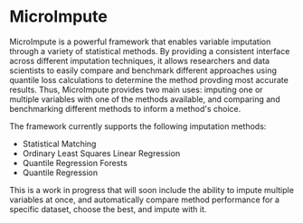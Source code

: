 # MicroImpute

MicroImpute is a powerful framework that enables variable imputation through a variety of statistical methods. By providing a consistent interface across different imputation techniques, it allows researchers and data scientists to easily compare and benchmark different approaches using quantile loss calculations to determine the method provding most accurate results. Thus, MicroImpute provides two main uses: imputing one or multiple variables with one of the methods available, and comparing and benchmarking different methods to inform a method's choice.

The framework currently supports the following imputation methods:
- Statistical Matching
- Ordinary Least Squares Linear Regression
- Quantile Regression Forests
- Quantile Regression

This is a work in progress that will soon include the ability to impute multiple variables at once, and automatically compare method performance for a specific dataset, choose the best, and impute with it. 
